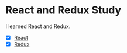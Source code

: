 # React and Redux Study

I learned React and Redux.

- [x] [React](https://reactjs.org/docs/hello-world.html)
- [x] [Redux](https://redux.js.org/introduction/examples)